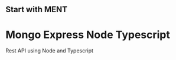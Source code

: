 ## Start with MENT
#                                                Mongo Express Node Typescript

Rest API using Node and Typescript
